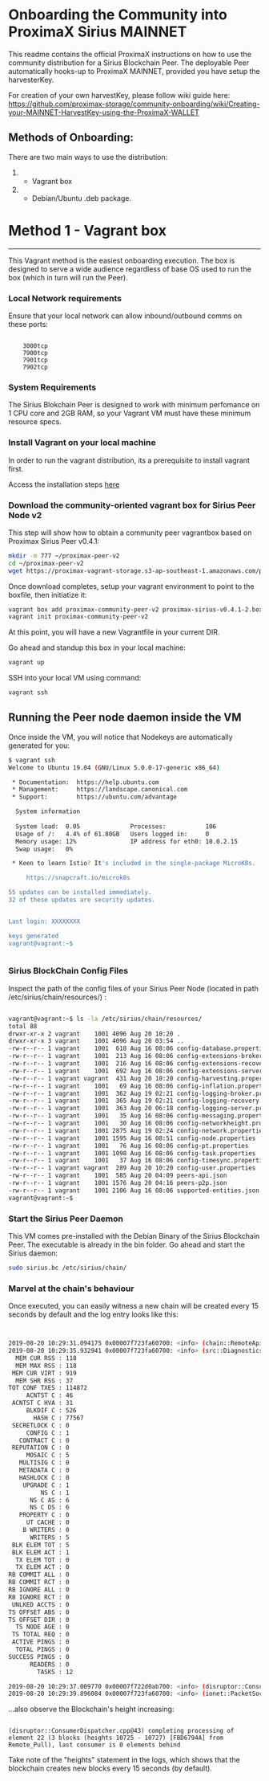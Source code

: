 # Onboarding the Community into ProximaX Sirius MAINNET

This readme contains the official ProximaX instructions on how to use the community distribution for a Sirius Blockchain Peer.  The deployable Peer automatically hooks-up to ProximaX MAINNET, provided you have setup the harvesterKey.

For creation of your own harvestKey, please follow wiki guide here: https://github.com/proximax-storage/community-onboarding/wiki/Creating-your-MAINNET-HarvestKey-using-the-ProximaX-WALLET

## Methods of Onboarding:

There are two main ways to use the distribution:
1. - Vagrant box
2. - Debian/Ubuntu .deb package.




# Method 1 - Vagrant box
---
This Vagrant method is the easiest onboarding execution.  The box is designed to serve a wide audience regardless of base OS used to run the box (which in turn will run the Peer).


### Local Network requirements
Ensure that your local network can allow inbound/outbound comms on these ports:
```

    3000tcp
    7900tcp
    7901tcp
    7902tcp
```


### System Requirements
The Sirius Blokchain Peer is designed to work with minimum perfomance on   1 CPU core and 2GB RAM, so your Vagrant VM must have these minimum resource specs.

### Install Vagrant on your local machine
In order to run the vagrant distribution, its a prerequisite to install vagrant first.

Access the installation steps [here](https://www.vagrantup.com/intro/getting-started/install.html)

### Download the community-oriented vagrant box for Sirius Peer Node v2
This step will show how to obtain a community peer vagrantbox based on Proximax Sirius Peer v0.4.1:

```bash
mkdir -m 777 ~/proximax-peer-v2
cd ~/proximax-peer-v2
wget https://proximax-vagrant-storage.s3-ap-southeast-1.amazonaws.com/proximax-sirius-v0.4.1-2.box
```


Once download completes, setup your vagrant environment to point to the boxfile, then initiatize it:
```bash
vagrant box add proximax-community-peer-v2 proximax-sirius-v0.4.1-2.box
vagrant init proximax-community-peer-v2
```

At this point, you will have a new Vagrantfile in your current DIR.


Go ahead and standup this box in your local machine:
```bash
vagrant up
```

SSH into your local VM using command:
```bash
vagrant ssh
```



## Running the Peer node daemon inside the VM


Once inside the VM, you will notice that Nodekeys are automatically generated for you:
```bash
$ vagrant ssh
Welcome to Ubuntu 19.04 (GNU/Linux 5.0.0-17-generic x86_64)

 * Documentation:  https://help.ubuntu.com
 * Management:     https://landscape.canonical.com
 * Support:        https://ubuntu.com/advantage

  System information 
  
  System load:  0.05              Processes:           106
  Usage of /:   4.4% of 61.80GB   Users logged in:     0
  Memory usage: 12%               IP address for eth0: 10.0.2.15
  Swap usage:   0%

 * Keen to learn Istio? It's included in the single-package MicroK8s.

     https://snapcraft.io/microk8s

55 updates can be installed immediately.
32 of these updates are security updates.


Last login: XXXXXXXX

keys generated
vagrant@vagrant:~$ 



```



### Sirius BlockChain Config Files
Inspect the path of the config files of your Sirius Peer Node (located in path /etc/sirius/chain/resources/) :
```bash

vagrant@vagrant:~$ ls -la /etc/sirius/chain/resources/
total 88
drwxr-xr-x 2 vagrant    1001 4096 Aug 20 10:20 .
drwxr-xr-x 3 vagrant    1001 4096 Aug 20 03:54 ..
-rw-r--r-- 1 vagrant    1001  618 Aug 16 08:06 config-database.properties
-rw-r--r-- 1 vagrant    1001  213 Aug 16 08:06 config-extensions-broker.properties
-rw-r--r-- 1 vagrant    1001  216 Aug 16 08:06 config-extensions-recovery.properties
-rw-r--r-- 1 vagrant    1001  692 Aug 16 08:06 config-extensions-server.properties
-rw-r--r-- 1 vagrant vagrant  431 Aug 20 10:20 config-harvesting.properties
-rw-r--r-- 1 vagrant    1001   69 Aug 16 08:06 config-inflation.properties
-rw-r--r-- 1 vagrant    1001  362 Aug 19 02:21 config-logging-broker.properties
-rw-r--r-- 1 vagrant    1001  365 Aug 19 02:21 config-logging-recovery.properties
-rw-r--r-- 1 vagrant    1001  363 Aug 20 06:18 config-logging-server.properties
-rw-r--r-- 1 vagrant    1001   35 Aug 16 08:06 config-messaging.properties
-rw-r--r-- 1 vagrant    1001   30 Aug 16 08:06 config-networkheight.properties
-rw-r--r-- 1 vagrant    1001 2875 Aug 19 02:24 config-network.properties
-rw-r--r-- 1 vagrant    1001 1595 Aug 16 08:51 config-node.properties
-rw-r--r-- 1 vagrant    1001   76 Aug 16 08:06 config-pt.properties
-rw-r--r-- 1 vagrant    1001 1098 Aug 16 08:06 config-task.properties
-rw-r--r-- 1 vagrant    1001   37 Aug 16 08:06 config-timesync.properties
-rw-r--r-- 1 vagrant vagrant  289 Aug 20 10:20 config-user.properties
-rw-r--r-- 1 vagrant    1001  585 Aug 20 04:09 peers-api.json
-rw-r--r-- 1 vagrant    1001 1576 Aug 20 04:16 peers-p2p.json
-rw-r--r-- 1 vagrant    1001 2106 Aug 16 08:06 supported-entities.json
vagrant@vagrant:~$ 

```







### Start the Sirius Peer Daemon
This VM comes pre-installed with the Debian Binary of the Sirius Blockchain Peer.  The executable is already in the bin folder.  Go ahead and start the Sirius daemon:

```bash
sudo sirius.bc /etc/sirius/chain/
```









### Marvel at the chain's behaviour
Once executed, you can easily witness a new chain will be created every 15 seconds by default and the log entry looks like this:
```bash


2019-08-20 10:29:31.094175 0x00007f723fa60700: <info> (chain::RemoteApiForwarder.h@66) completed 'synchronizer task' (api2uswest2 @ XXXX:7900) with result Success 
2019-08-20 10:29:35.932941 0x00007f723fa60700: <info> (src::DiagnosticsService.cpp@39) --- current counter values ---
  MEM CUR RSS : 118
  MEM MAX RSS : 118
 MEM CUR VIRT : 919
  MEM SHR RSS : 37
TOT CONF TXES : 114872
     ACNTST C : 46
 ACNTST C HVA : 31
     BLKDIF C : 526
       HASH C : 77567
 SECRETLOCK C : 0
     CONFIG C : 1
   CONTRACT C : 0
 REPUTATION C : 0
     MOSAIC C : 5
   MULTISIG C : 0
   METADATA C : 0
   HASHLOCK C : 0
    UPGRADE C : 1
         NS C : 1
      NS C AS : 6
      NS C DS : 6
   PROPERTY C : 0
     UT CACHE : 0
    B WRITERS : 0
      WRITERS : 5
 BLK ELEM TOT : 5
 BLK ELEM ACT : 1
  TX ELEM TOT : 0
  TX ELEM ACT : 0
RB COMMIT ALL : 0
RB COMMIT RCT : 0
RB IGNORE ALL : 0
RB IGNORE RCT : 0
 UNLKED ACCTS : 0
TS OFFSET ABS : 0
TS OFFSET DIR : 0
  TS NODE AGE : 0
 TS TOTAL REQ : 0
 ACTIVE PINGS : 0
  TOTAL PINGS : 0
SUCCESS PINGS : 0
      READERS : 0
        TASKS : 12 

2019-08-20 10:29:37.009770 0x00007f722d0ab700: <info> (disruptor::ConsumerDispatcher.cpp@43) completing processing of element 5 (400 blocks (heights 19602 - 20001) [862C1F55] from Remote_Pull), last consumer is 0 elements behind 
2019-08-20 10:29:39.896084 0x00007f723fa60700: <info> (ionet::PacketSocket.cpp@450) connected to XXXX [XXXX:7900]
```



...also observe the Blockchain's height increasing:
```

(disruptor::ConsumerDispatcher.cpp@43) completing processing of element 22 (3 blocks (heights 10725 - 10727) [FBD6794A] from Remote_Pull), last consumer is 0 elements behind 
```


Take note of the "heights" statement in the logs, which shows that the blockchain creates new blocks every 15 seconds (by default).




 


